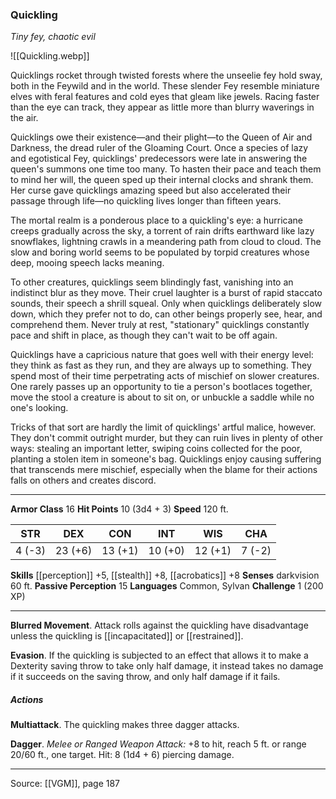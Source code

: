 ### Quickling
_Tiny fey, chaotic evil_

![[Quickling.webp]]

Quicklings rocket through twisted forests where the unseelie fey hold sway, both in the Feywild and in the world. These slender Fey resemble miniature elves with feral features and cold eyes that gleam like jewels. Racing faster than the eye can track, they appear as little more than blurry waverings in the air.

Quicklings owe their existence—and their plight—to the Queen of Air and Darkness, the dread ruler of the Gloaming Court. Once a species of lazy and egotistical Fey, quicklings' predecessors were late in answering the queen's summons one time too many. To hasten their pace and teach them to mind her will, the queen sped up their internal clocks and shrank them. Her curse gave quicklings amazing speed but also accelerated their passage through life—no quickling lives longer than fifteen years.

The mortal realm is a ponderous place to a quickling's eye: a hurricane creeps gradually across the sky, a torrent of rain drifts earthward like lazy snowflakes, lightning crawls in a meandering path from cloud to cloud. The slow and boring world seems to be populated by torpid creatures whose deep, mooing speech lacks meaning.

To other creatures, quicklings seem blindingly fast, vanishing into an indistinct blur as they move. Their cruel laughter is a burst of rapid staccato sounds, their speech a shrill squeal. Only when quicklings deliberately slow down, which they prefer not to do, can other beings properly see, hear, and comprehend them. Never truly at rest, "stationary" quicklings constantly pace and shift in place, as though they can't wait to be off again.

Quicklings have a capricious nature that goes well with their energy level: they think as fast as they run, and they are always up to something. They spend most of their time perpetrating acts of mischief on slower creatures. One rarely passes up an opportunity to tie a person's bootlaces together, move the stool a creature is about to sit on, or unbuckle a saddle while no one's looking.

Tricks of that sort are hardly the limit of quicklings' artful malice, however. They don't commit outright murder, but they can ruin lives in plenty of other ways: stealing an important letter, swiping coins collected for the poor, planting a stolen item in someone's bag. Quicklings enjoy causing suffering that transcends mere mischief, especially when the blame for their actions falls on others and creates discord.



---

**Armor Class** 16
**Hit Points** 10 (3d4 + 3)
**Speed** 120 ft.

| STR     | DEX     | CON     | INT     | WIS     | CHA     |
|---------|---------|---------|---------|---------|---------|
| 4 (-3) | 23 (+6) | 13 (+1) | 10 (+0) | 12 (+1) | 7 (-2) |

**Skills** [[perception]] +5, [[stealth]] +8, [[acrobatics]] +8
**Senses** darkvision 60 ft.
**Passive Perception** 15
**Languages** Common, Sylvan
**Challenge** 1 (200 XP)

---

**Blurred Movement**. Attack rolls against the quickling have disadvantage unless the quickling is [[incapacitated]] or [[restrained]].

**Evasion**. If the quickling is subjected to an effect that allows it to make a Dexterity saving throw to take only half damage, it instead takes no damage if it succeeds on the saving throw, and only half damage if it fails.

##### Actions
**Multiattack**. The quickling makes three dagger attacks.

**Dagger**. _Melee or Ranged Weapon Attack:_ +8 to hit, reach 5 ft. or range 20/60 ft., one target. Hit: 8 (1d4 + 6) piercing damage.


---

Source: [[VGM]], page 187